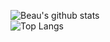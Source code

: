 ![Beau's github stats](https://github-readme-stats.vercel.app/api?username=beauwilliams&show_icons=true&theme=gruvbox)     
![Top Langs](https://github-readme-stats.vercel.app/api/top-langs/?username=beauwilliams&langs_count=8&layout=compact&theme=gruvbox)
<!--![Top Languages Card](https://github-readme-stats.vercel.app/api/top-langs/?username=beauwilliams&theme=gruvbox)

<!--
**beauwilliams/beauwilliams** is a ✨ _special_ ✨ repository because its `README.md` (this file) appears on your GitHub profile.

Here are some ideas to get you started:

- 🔭 I’m currently working on ...
- 🌱 I’m currently learning ...
- 👯 I’m looking to collaborate on ...
- 🤔 I’m looking for help with ...
- 💬 Ask me about ...
- 📫 How to reach me: ...
- 😄 Pronouns: ...
- ⚡ Fun fact: ...
-->
